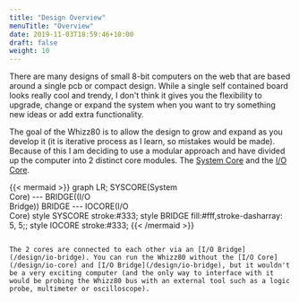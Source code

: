```yaml
---
title: "Design Overview"
menuTitle: "Overview"
date: 2019-11-03T18:59:46+10:00
draft: false
weight: 10
---
```

There are many designs of small 8-bit computers on the web that are based around a single pcb or compact design. While a single self contained board looks really cool and trendy, I don't think it gives you the flexibility to upgrade, change or expand the system when you want to try something new ideas or add extra functionality.

The goal of the Whizz80 is to allow the design to grow and expand as you develop it (it is iterative process as I learn, so mistakes would be made). Because of this I am deciding to use a modular approach and have divided up the computer into 2 distinct core modules. The [System Core](/design/system-core) and the [I/O Core](/design/io-core).

{{< mermaid >}}
  graph LR;
  SYSCORE(System<br />Core) --- BRIDGE((I/O<br />Bridge))
  BRIDGE --- IOCORE(I/O<br />Core)
  style SYSCORE stroke:#333;
  style BRIDGE fill:#fff,stroke-dasharray: 5, 5;;
  style IOCORE stroke:#333;
{{< /mermaid >}}
```

The 2 cores are connected to each other via an [I/O Bridge](/design/io-bridge). You can run the Whizz80 without the [I/O Core](/design/io-core) and [I/O Bridge](/design/io-bridge), but it wouldn't be a very exciting computer (and the only way to interface with it would be probing the Whizz80 bus with an external tool such as a logic probe, multimeter or oscilloscope).
